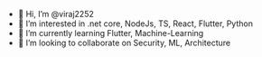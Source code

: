 - 👋 Hi, I’m @viraj2252
- 👀 I’m interested in .net core, NodeJs, TS, React, Flutter, Python
- 🌱 I’m currently learning Flutter, Machine-Learning
- 💞️ I’m looking to collaborate on Security, ML, Architecture

<!---
viraj2252/viraj2252 is a ✨ special ✨ repository because its `README.md` (this file) appears on your GitHub profile.
You can click the Preview link to take a look at your changes.
--->
